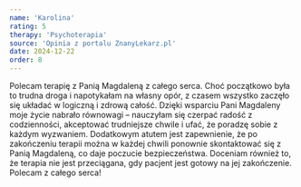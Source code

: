 ```yaml
---
name: 'Karolina'
rating: 5
therapy: 'Psychoterapia'
source: 'Opinia z portalu ZnanyLekarz.pl'
date: 2024-12-22
order: 8
---
```


Polecam terapię z Panią Magdaleną z całego serca. Choć początkowo była to trudna droga i napotykałam na własny opór, z czasem wszystko zaczęło się układać w logiczną i zdrową całość. Dzięki wsparciu Pani Magdaleny moje życie nabrało równowagi – nauczyłam się czerpać radość z codzienności, akceptować trudniejsze chwile i ufać, że poradzę sobie z każdym wyzwaniem. Dodatkowym atutem jest zapewnienie, że po zakończeniu terapii można w każdej chwili ponownie skontaktować się z Panią Magdaleną, co daje poczucie bezpieczeństwa. Doceniam również to, że terapia nie jest przeciągana, gdy pacjent jest gotowy na jej zakończenie. Polecam z całego serca!
